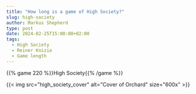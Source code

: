 ```yaml
---
title: "How long is a game of High Society?"
slug: high-society
author: Markus Shepherd
type: post
date: 2024-02-25T15:00:00+02:00
tags:
  - High Society
  - Reiner Knizia
  - Game length
---
```


{{% game 220 %}}High Society{{% /game %}}

{{< img src="high_society_cover" alt="Cover of Orchard" size="600x" >}}
